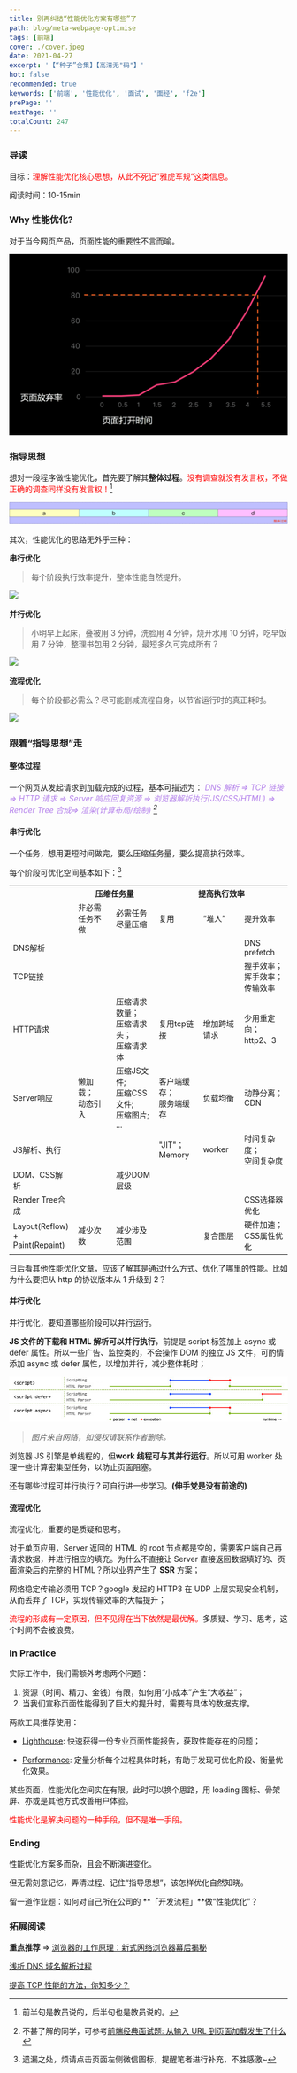 ```yaml
---
title: 别再纠结“性能优化方案有哪些”了
path: blog/meta-webpage-optimise
tags: [前端]
cover: ./cover.jpeg
date: 2021-04-27
excerpt: '【“种子”合集】【高清无"码"】'
hot: false
recommended: true
keywords: ['前端', '性能优化', '面试', '面经', 'f2e']
prePage: ''
nextPage: ''
totalCount: 247
---
```


### 导读

目标：<font color='red'>理解性能优化核心思想，从此不死记”雅虎军规“这类信息。</font>

阅读时间：10-15min

### Why 性能优化?

对于当今网页产品，页面性能的重要性不言而喻。

![](./speed.png)

### 指导思想

想对一段程序做性能优化，首先要了解其**整体过程**。<font color="red">没有调查就没有发言权，不做正确的调查同样没有发言权！[^注1]</font>

![](./all.png)

其次，性能优化的思路无外乎三种：

**串行优化**

> 每个阶段执行效率提升，整体性能自然提升。

![](./part-optimise.png)

**并行优化**

> 小明早上起床，叠被用 3 分钟，洗脸用 4 分钟，烧开水用 10 分钟，吃早饭用 7 分钟，整理书包用 2 分钟，最短多久可完成所有？

![](./parallel-optimise.png)

**流程优化**

> 每个阶段都必需么？尽可能删减流程自身，以节省运行时的真正耗时。

![](./pre-optimise.png)

### 跟着“指导思想”走

#### 整体过程

一个网页从发起请求到加载完成的过程，基本可描述为：<font color="#b37feb"> _DNS 解析 => TCP 链接 => HTTP 请求 => Server 响应回复资源 => 浏览器解析执行(JS/CSS/HTML) => Render Tree 合成=> 渲染(计算布局/绘制) [^注2]_</font>

#### 串行优化

一个任务，想用更短时间做完，要么压缩任务量，要么提高执行效率。

每个阶段可优化空间基本如下：[^注3]

<table>
  <tr>
    <th></th>
    <th colspan="2">压缩任务量</th>
    <th colspan="3">提高执行效率</th>
  </tr>
  <tr>
    <td></td>
    <td>非必需任务不做</td>
    <td>必需任务尽量压缩</td>
    <td>复用</td>
    <td>“堆人”</td>
    <td>提升效率</td>
  </tr>
  <tr>
    <td>DNS解析</td>
    <td></td>
    <td></td>
    <td></td>
    <td></td>
    <td>DNS prefetch</td>
  </tr>
  <tr>
    <td>TCP链接</td>
    <td></td>
    <td></td>
    <td></td>
    <td></td>
    <td>
      握手效率；<br />
      挥手效率；<br />
      传输效率
    </td>
  </tr>
  <tr>
    <td>HTTP请求</td>
    <td></td>
    <td>
      压缩请求数量；<br />
      压缩请求头；<br /> 
      压缩请求体
    </td>
    <td>复用tcp链接</td>
    <td>增加跨域请求</td>
    <td>
      少用重定向；<br/>
      http2、3
    </td>
  </tr>
  <tr>
    <td>Server响应</td>
    <td>懒加载；<br/>动态引入</td>
    <td>
      压缩JS文件;<br/>
      压缩CSS文件;<br/>
      压缩图片;<br/>
      ...<br/>
    </td>
    <td>
      客户端缓存；<br/>
      服务端缓存
    </td>
    <td>负载均衡</td>
    <td>
      动静分离；<br />
      CDN
    </td>
  </tr>
  <tr>
    <td>JS解析、执行</td>
    <td></td>
    <td></td>
    <td>"JIT"；<br/>Memory</td>
    <td>worker</td>
    <td>
      时间复杂度；<br/>
      空间复杂度
    </td>
  </tr>
  <tr>
    <td>DOM、CSS解析</td>
    <td></td>
    <td>减少DOM层级</td>
    <td></td>
    <td></td>
    <td></td>
  </tr>
  <tr>
    <td>Render Tree合成</td>
    <td></td>
    <td></td>
    <td></td>
    <td></td>
    <td>CSS选择器优化</td>
  </tr>
  <tr>
    <td>Layout(Reflow)<br/>+<br/>Paint(Repaint)</td>
    <td>
      减少次数
    </td>
    <td>减少涉及范围</td>
    <td></td>
    <td>复合图层</td>
    <td>
      硬件加速；<br/>
      CSS属性优化
    </td>
  </tr>
</table>

日后看其他性能优化文章，应该了解其是通过什么方式、优化了哪里的性能。比如为什么要把从 http 的协议版本从 1 升级到 2？

#### 并行优化

并行优化，要知道哪些阶段可以并行运行。

**JS 文件的下载和 HTML 解析可以并行执行**，前提是 script 标签加上 async 或 defer 属性。所以一些广告、监控类的，不会操作 DOM 的独立 JS 文件，可酌情添加 async 或 defer 属性，以增加并行，减少整体耗时；

![](./async-defer.jpeg)

> _图片来自网络，如侵权请联系作者删除。_

浏览器 JS 引擎是单线程的，但**work 线程可与其并行运行**。所以可用 worker 处理一些计算密集型任务，以防止页面阻塞。

还有哪些过程可并行执行？可自行进一步学习。**(伸手党是没有前途的)**

#### 流程优化

流程优化，重要的是质疑和思考。

对于单页应用，Server 返回的 HTML 的 root 节点都是空的，需要客户端自己再请求数据，并进行相应的填充。为什么不直接让 Server 直接返回数据填好的、页面渲染后的完整的 HTML？所以业界产生了 **SSR** 方案；

网络稳定传输必须用 TCP？google 发起的 HTTP3 在 UDP 上层实现安全机制，从而丢弃了 TCP，实现传输效率的大幅提升；

<font color="#ff0000">流程的形成有一定原因，但不见得在当下依然是最优解。</font>多质疑、学习、思考，这个时间不会被浪费。

### In Practice

实际工作中，我们需额外考虑两个问题：

1. 资源（时间、精力、金钱）有限，如何用“小成本”产生“大收益”；
2. 当我们宣称页面性能得到了巨大的提升时，需要有具体的数据支撑。

两款工具推荐使用：

- [Lighthouse](https://developers.google.com/web/tools/lighthouse?hl=zh-cn): 快速获得一份专业页面性能报告，获取性能存在的问题；

- [Performance](https://developer.chrome.com/docs/devtools/evaluate-performance/): 定量分析每个过程具体时耗，有助于发现可优化阶段、衡量优化效果。

某些页面，性能优化空间实在有限。此时可以换个思路，用 loading 图标、骨架屏、亦或是其他方式改善用户体验。

<font color="#ff0000">性能优化是解决问题的一种手段，但不是唯一手段。</font>

### Ending

性能优化方案多而杂，且会不断演进变化。

但无需刻意记忆，弄清过程、记住“指导思想”，该怎样优化自然知晓。

留一道作业题：如何对自己所在公司的 **「开发流程」**做“性能优化”？

### 拓展阅读

**重点推荐** => [浏览器的工作原理：新式网络浏览器幕后揭秘](https://www.html5rocks.com/zh/tutorials/internals/howbrowserswork/)

[浅析 DNS 域名解析过程](https://cloud.tencent.com/developer/news/324975)

[提高 TCP 性能的方法，你知多少？](https://xie.infoq.cn/article/681d093ffc06d594de54992b9)

[^注1]: 前半句是教员说的，后半句也是教员说的。
[^注2]: 不甚了解的同学，可参考[前端经典面试题: 从输入 URL 到页面加载发生了什么](https://segmentfault.com/a/1190000006879700)
[^注3]: 遗漏之处，烦请点击页面左侧微信图标，提醒笔者进行补充，不胜感激~

